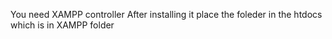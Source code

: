 You need XAMPP controller
After installing it place the foleder in the htdocs which is in XAMPP folder
